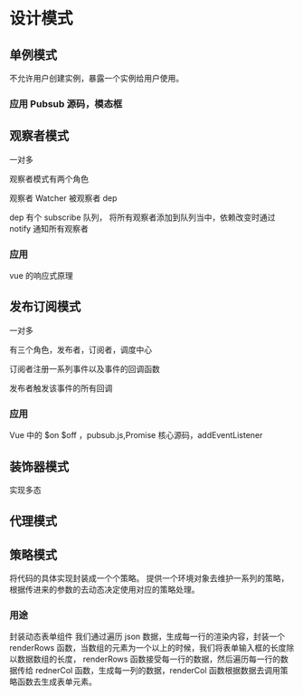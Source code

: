 # 设计模式

## 单例模式

不允许用户创建实例，暴露一个实例给用户使用。

### 应用 Pubsub 源码，模态框

## 观察者模式

一对多

观察者模式有两个角色

观察者 Watcher 被观察者 dep

dep 有个 subscribe 队列， 将所有观察者添加到队列当中，依赖改变时通过 notify 通知所有观察者

### 应用

vue 的响应式原理

## 发布订阅模式

一对多

有三个角色，发布者，订阅者，调度中心

订阅者注册一系列事件以及事件的回调函数

发布者触发该事件的所有回调

### 应用

Vue 中的 $on $off ，pubsub.js,Promise 核心源码，addEventListener

## 装饰器模式

实现多态

## 代理模式

## 策略模式

将代码的具体实现封装成一个个策略。
提供一个环境对象去维护一系列的策略，根据传进来的参数的去动态决定使用对应的策略处理。

### 用途

封装动态表单组件
我们通过遍历 json 数据，生成每一行的渲染内容，封装一个 renderRows 函数，当数组的元素为一个以上的时候，我们将表单输入框的长度除以数据数组的长度，
renderRows 函数接受每一行的数据，然后遍历每一行的数据传给 rednerCol 函数，生成每一列的数据，renderCol 函数根据数据去调用策略函数去生成表单元素。
